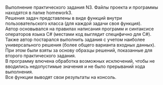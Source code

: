 Выполнение практического задания N3. Файлы проекта и программы находятся в папке homework3.  
Решения задач представлены в виде функций внутри пользовательского класса (для каждой задачи своя функция).  
Автор основывался на правилах написания программ и синтаксисе операторов языка C# (местами код выглядит специфично для C#).  
Также автор постарался выполнить задания с учетом наиболее универсального решения (более общего варианта входных данных).
При этом были взяты за основу образцы решений, показанные для второго практического задания.  
В программу влючена обработка возможных исключений, чтобы не вводились недопустимые значения и не было прерываний хода выполнения.  
Все функции выводят свои результаты на консоль. 
